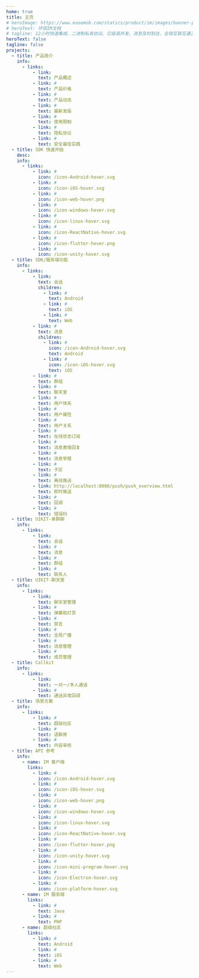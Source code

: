 ```yaml
---
home: true
title: 主页
# heroImage: https://www.easemob.com/statics/product/im/images/banner-pic.png
# heroText: 环信IM文档
# tagline: 12小时快速集成、二进制私有协议、亿级高并发、消息及时到达、全球互联互通三大范德萨发生发大水范德萨三大法师法as的撒发的
heroText: false
tagline: false
projects:
  - title: 产品简介
    info:
      - links:
          - link:
            text: 产品概述
          - link: #
            text: 产品价格
          - link: #
            text: 产品动态
          - link: #
            text: 最新发版
          - link: #
            text: 使用限制
          - link: #
            text: 隐私协议
          - link: #
            text: 安全最佳实践
  - title: SDK 快速开始
    desc:
    info:
      - links:
          - link: #
            icon: /icon-Android-hover.svg
          - link: #
            icon: /icon-iOS-hover.svg
          - link: #
            icon: /icon-web-hover.png
          - link: #
            icon: /icon-windows-hover.svg
          - link: #
            icon: /icon-linux-hover.svg
          - link: #
            icon: /icon-ReactNative-hover.svg
          - link: #
            icon: /icon-flutter-hover.png
          - link: #
            icon: /icon-unity-hover.svg
  - title: SDK/服务端功能
    info:
      - links:
          - link: 
            text: 会话
            children:
              - link: #
                text: Android
              - link: #
                text: iOS
              - link: #
                text: Web
          - link: #
            text: 消息
            children:
              - link: #
                icon: /icon-Android-hover.svg
                text: Android
              - link: #
                icon: /icon-iOS-hover.svg
                text: iOS
          - link: #
            text: 群组
          - link: #
            text: 聊天室
          - link: #
            text: 用户体系  
          - link: #
            text: 用户属性 
          - link: #
            text: 用户关系
          - link: #
            text: 在线状态订阅
          - link: #
            text: 消息表情回复
          - link: #
            text: 消息举报 
          - link: #
            text: 子区
          - link: #
            text: 离线推送
          - link: http://localhost:8080/push/push_overview.html
            text: 即时推送
          - link: #
            text: 回调
          - link: #
            text: 错误码       
  - title: UIKIT-单群聊
    info:
      - links:
          - link: 
            text: 会话
          - link: #
            text: 消息
          - link: #
            text: 群组
          - link: #
            text: 联系人
  - title: UIKIT-聊天室
    info:
      - links:
          - link: 
            text: 聊天室管理
          - link: #
            text: 弹幕和打赏
          - link: #
            text: 禁言
          - link: #
            text: 全局广播
          - link: #
            text: 消息管理
          - link: #
            text: 成员管理  
  - title: Callkit
    info:
      - links:
          - link: 
            text: 一对一/多人通话
          - link: #
            text: 通话异常回调          
  - title: 场景方案
    info:
      - links:
          - link: #
            text: 超级社区
          - link: #
            text: 语聊房
          - link: #
            text: 内容审核
  - title: API 参考
    info:
      - name: IM 客户端
        links:
          - link: #
            icon: /icon-Android-hover.svg
          - link: #
            icon: /icon-iOS-hover.svg
          - link: #
            icon: /icon-web-hover.png
          - link: #
            icon: /icon-windows-hover.svg
          - link: #
            icon: /icon-linux-hover.svg
          - link: #
            icon: /icon-ReactNative-hover.svg
          - link: #
            icon: /icon-flutter-hover.png
          - link: #
            icon: /icon-unity-hover.svg
          - link: #
            icon: /icon-mini-program-hover.svg
          - link: #
            icon: /icon-Electron-hover.svg
          - link: #
            icon: /icon-platform-hover.svg
      - name: IM 服务端
        links:
          - link: #
            text: Java
          - link: #
            text: PHP
      - name: 超级社区
        links:
          - link: #
            text: Android
          - link: #
            text: iOS
          - link: #
            text: Web
---
```

